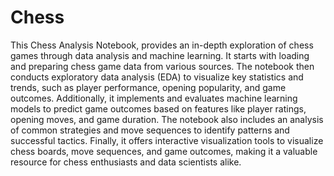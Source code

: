 # Chess
This Chess Analysis Notebook, provides an in-depth exploration of chess games through data analysis and machine learning. It starts with loading and preparing chess game data from various sources. The notebook then conducts exploratory data analysis (EDA) to visualize key statistics and trends, such as player performance, opening popularity, and game outcomes. Additionally, it implements and evaluates machine learning models to predict game outcomes based on features like player ratings, opening moves, and game duration. The notebook also includes an analysis of common strategies and move sequences to identify patterns and successful tactics. Finally, it offers interactive visualization tools to visualize chess boards, move sequences, and game outcomes, making it a valuable resource for chess enthusiasts and data scientists alike.
